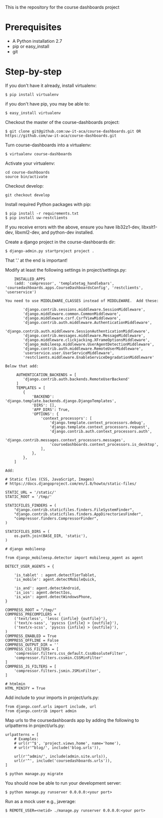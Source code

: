 This is the repository for the course dashboards project


# Prerequisites

* A Python installation 2.7
* pip or easy_install
* git

# Step-by-step

If you don't have it already, install virtualenv:

```
$ pip install virtualenv
```
if you don't have pip, you may be able to:

```
$ easy_install virtualenv
```
 

Checkout the master of the course-dashboards project:
```
$ git clone git@github.com:uw-it-aca/course-dashboards.git OR https://github.com/uw-it-aca/course-dashboards.git
```

Turn course-dashboards into a virtualenv:
```
$ virtualenv course-dashboards  
```

Activate your virtualenv:
```
cd course-dashboards
source bin/activate
```

Checkout develop:
```
git checkout develop
```

Install required Python packages with pip:
```
$ pip install -r requirements.txt
$ pip install uw-restclients
```

If you receive errors with the above, ensure you have lib32z1-dev, libxslt1-dev, libxml2-dev, and python-dev installed. 

Create a django project in the course-dashboards dir:
```
$ django-admin.py startproject project .
```
That '.' at the end is important!

Modify at least the following settings in project/settings.py:
```
    INSTALLED_APPS
    (add: 'compressor', 'templatetag_handlebars', 'coursedashboards.apps.CourseDashboardsConfig', 'restclients', 'userservice')
```


    You need to use MIDDLEWARE_CLASSES instead of MIDDLEWARE.  Add these:
```
        'django.contrib.sessions.middleware.SessionMiddleware',
        'django.middleware.common.CommonMiddleware',
        'django.middleware.csrf.CsrfViewMiddleware',
        'django.contrib.auth.middleware.AuthenticationMiddleware',
        'django.contrib.auth.middleware.SessionAuthenticationMiddleware',
        'django.contrib.messages.middleware.MessageMiddleware',
        'django.middleware.clickjacking.XFrameOptionsMiddleware',
        'django_mobileesp.middleware.UserAgentDetectionMiddleware',
        'django.contrib.auth.middleware.RemoteUserMiddleware',
        'userservice.user.UserServiceMiddleware',
        'restclients.middleware.EnableServiceDegradationMiddleware'
```
    Below that add:
```
     AUTHENTICATION_BACKENDS = [
        'django.contrib.auth.backends.RemoteUserBackend'
     ]
     TEMPLATES = [
        {
            'BACKEND': 'django.template.backends.django.DjangoTemplates',
            'DIRS': [],
            'APP_DIRS': True,
            'OPTIONS': {
                'context_processors': [
                    'django.template.context_processors.debug',
                    'django.template.context_processors.request',
                    'django.contrib.auth.context_processors.auth',
                    'django.contrib.messages.context_processors.messages',
                    'coursedashboards.context_processors.is_desktop',
                ],
            },
        },
    ]
```
    Add: 
```
# Static files (CSS, JavaScript, Images)
# https://docs.djangoproject.com/en/1.8/howto/static-files/

STATIC_URL = '/static/'
STATIC_ROOT = '/tmp/'

STATICFILES_FINDERS = (
    "django.contrib.staticfiles.finders.FileSystemFinder",
    "django.contrib.staticfiles.finders.AppDirectoriesFinder",
    "compressor.finders.CompressorFinder",
)

STATICFILES_DIRS = (
    os.path.join(BASE_DIR, 'static'),
)

# django mobileesp

from django_mobileesp.detector import mobileesp_agent as agent

DETECT_USER_AGENTS = {

    'is_tablet' : agent.detectTierTablet,
    'is_mobile': agent.detectMobileQuick,

    'is_and': agent.detectAndroid,
    'is_ios': agent.detectIos,
    'is_win': agent.detectWindowsPhone,
}

COMPRESS_ROOT = "/tmp/"
COMPRESS_PRECOMPILERS = (
    ('text/less', 'lessc {infile} {outfile}'),
    ('text/x-sass', 'pyscss {infile} > {outfile}'),
    ('text/x-scss', 'pyscss {infile} > {outfile}'),
)
COMPRESS_ENABLED = True
COMPRESS_OFFLINE = False
COMPRESS_OUTPUT_DIR = ''
COMPRESS_CSS_FILTERS = [
    'compressor.filters.css_default.CssAbsoluteFilter',
    'compressor.filters.cssmin.CSSMinFilter'
]
COMPRESS_JS_FILTERS = [
    'compressor.filters.jsmin.JSMinFilter',
]

# htmlmin
HTML_MINIFY = True
```


Add include to your imports in project/urls.py:
```
from django.conf.urls import include, url
from django.contrib import admin
```

Map urls to the coursedashboards app by adding the following to urlpatterns in project/urls.py:
```
urlpatterns = [
    # Examples:
    # url(r'^$', 'project.views.home', name='home'),
    # url(r'^blog/', include('blog.urls')),

    url(r'^admin/', include(admin.site.urls)),
    url(r'^', include('coursedashboards.urls')),
]
```

```
$ python manage.py migrate
```

You should now be able to run your development server:
```
$ python manage.py runserver 0.0.0.0:<your port>
```
Run as a mock user e.g., javerage:
```
$ REMOTE_USER=<netid> ./manage.py runserver 0.0.0.0:<your port>
```
